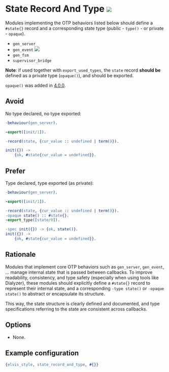 # State Record And Type ![](https://img.shields.io/badge/BEAM-yes-orange)

Modules implementing the OTP behaviors listed below should define a `#state{}` record and a
corresponding state type (public - `type()` - or private - `opaque`).

- `gen_server`
- `gen_event` [![](https://img.shields.io/badge/since-0.7.0-blue)](https://github.com/inaka/elvis_core/releases/tag/0.7.0)
- `gen_fsm`
- `supervisor_bridge`

**Note**: if used together with `export_used_types`, the `state` record **should be** defined as a
private type (`opaque()`), and should be exported.

`opaque()` was added in [4.0.0](https://github.com/inaka/elvis_core/releases/tag/4.0.0).

## Avoid

No type declared, no type exported:

```erlang
-behaviour(gen_server).

-export([init/1]).

-record(state, {cur_value :: undefined | term()}).

init({}) ->
    {ok, #state{cur_value = undefined}}.
```

## Prefer

Type declared, type exported (as private):

```erlang
-behaviour(gen_server).

-export([init/1]).

-record(state, {cur_value :: undefined | term()}).
-opaque state() :: #state{}.
-export_type([state/0]).

-spec init({}) -> {ok, state()}.
init({}) ->
    {ok, #state{cur_value = undefined}}.
```

## Rationale

Modules that implement core OTP behaviors such as `gen_server`, `gen_event`, ... manage internal
state that is passed between callbacks. To improve readability, consistency, and type safety
(especially when using tools like Dialyzer), these modules should explicitly define a `#state{}`
record to represent their internal state, and a corresponding `-type state()` or `-opaque state()`
to abstract or encapsulate its structure.

This way, the state structure is clearly defined and documented, and type specifications referring
to the state are consistent across callbacks.

## Options

- None.

## Example configuration

```erlang
{elvis_style, state_record_and_type, #{}}
```
